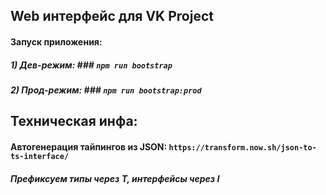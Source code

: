 ## Web интерфейс для VK Project
#### Запуск приложения:
##### 1) Дев-режим: ### `npm run bootstrap`
##### 2) Прод-режим: ### `npm run bootstrap:prod`

## Техническая инфа:
#### Автогенерация тайпингов из JSON: `https://transform.now.sh/json-to-ts-interface/`

##### Префиксуем типы через T, интерфейсы через I

